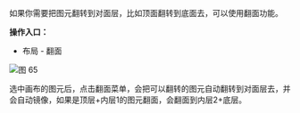 如果你需要把图元翻转到对面层，比如顶面翻转到底面去，可以使用翻面功能。

**操作入口：**

- 布局 - 翻面

![图 65](https://prodocs.lceda.cn/storage/images/cn/pcb/layout-flip-to-opposite-side/layout-flip-to-opposite-side_20240621_172124.png)

选中画布的图元后，点击翻面菜单，会把可以翻转的图元自动翻转到对面层去，并会自动镜像，如果是顶层+内层1的图元翻面，会翻面到内层2+底层。